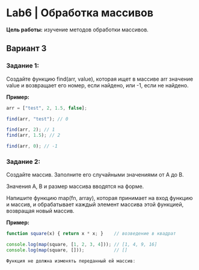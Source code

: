 # Lab6 | Обработка массивов

**Цель работы:** изучение методов обработки массивов.

## Вариант 3

### **Задание 1:**

Создайте функцию find(arr, value), которая ищет в массиве arr значение 
value и возвращает его номер, если найдено, или -1, если не найдено.

**Пример:**

```js
arr = ["test", 2, 1.5, false];

find(arr, "test"); // 0

find(arr, 2); // 1
find(arr, 1.5); // 2

find(arr, 0); // -1
```

### **Задание 2:**

Создайте массив. Заполните его случайными значениями от А до В.

Значения А, В и размер массива вводятся на форме.

Напишите функцию map(fn, array), которая принимает на вход функцию 
и массив, и обрабатывает каждый элемент массива этой функцией, возвращая 
новый массив. 

**Пример:**

```js
function square(x) { return x * x; }    // возведение в квадрат

console.log(map(square, [1, 2, 3, 4])); // [1, 4, 9, 16]
console.log(map(square, []));           // []

Функция не должна изменять переданный ей массив:
```